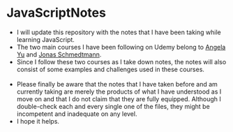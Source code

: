 # JavaScriptNotes
<ul>
<li>I will update this repository with the notes that I have been taking while learning JavaScript.</li>
<li>The two main courses I have been following on Udemy belong to <a href="https://www.udemy.com/course/the-complete-web-development-bootcamp/">Angela Yu</a> and <a href="https://www.udemy.com/course/the-complete-javascript-course/">Jonas Schmedtmann</a>.</li>
<li>Since I follow these two courses as I take down notes, the notes will also consist of some examples and challenges used in these courses.</li><br>
<li>Please finally be aware that the notes that I have taken before and am currently taking are merely the products of what I have understood as I move on and that I do not claim that they are fully equipped. Although I double-check each and every single one of the files, they might be incompetent and inadequate on any level.</li>
<li>I hope it helps.</li>
</ul>
